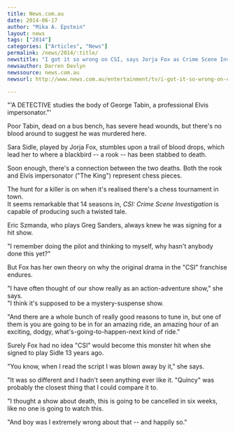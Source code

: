 ```yaml
---
title: News.com.au
date: 2014-06-17
author: "Mika A. Epstein"
layout: news
tags: ["2014"]
categories: ["Articles", "News"]
permalink: /news/2014/:title/
newstitle: "I got it so wrong on CSI, says Jorja Fox as Crime Scene Investigation celebrates 14 seasons"
newsauthor: Darren Devlyn  
newssource: news.com.au  
newsurl: http://www.news.com.au/entertainment/tv/i-got-it-so-wrong-on-csi-says-jorja-fox-as-crime-scene-investigation-celebrates-14-seasons/story-e6frfmyi-1226957088333  

---
```


"'A DETECTIVE studies the body of George Tabin, a professional Elvis impersonator."'

Poor Tabin, dead on a bus bench, has severe head wounds, but there's no blood around to suggest he was murdered here.

Sara Sidle, played by Jorja Fox, stumbles upon a trail of blood drops, which lead her to where a blackbird -- a rook -- has been stabbed to death.

Soon enough, there's a connection between the two deaths. Both the rook and Elvis impersonator ("The King") represent chess pieces.

The hunt for a killer is on when it's realised there's a chess tournament in town.  
It seems remarkable that 14 seasons in, *CSI: Crime Scene Investigation* is capable of producing such a twisted tale.

Eric Szmanda, who plays Greg Sanders, always knew he was signing for a hit show.

"I remember doing the pilot and thinking to myself, why hasn't anybody done this yet?"

But Fox has her own theory on why the original drama in the "CSI" franchise endures.

"I have often thought of our show really as an action-adventure show," she says.  
"I think it's supposed to be a mystery-suspense show.

"And there are a whole bunch of really good reasons to tune in, but one of them is you are going to be in for an amazing ride, an amazing hour of an exciting, dodgy, what's-going-to-happen-next kind of ride."

Surely Fox had no idea "CSI" would become this monster hit when she signed to play Sidle 13 years ago.

"You know, when I read the script I was blown away by it," she says.

"It was so different and I hadn't seen anything ever like it. "Quincy" was probably the closest thing that I could compare it to.

"I thought a show about death, this is going to be cancelled in six weeks, like no one is going to watch this.

"And boy was I extremely wrong about that -- and happily so."  
